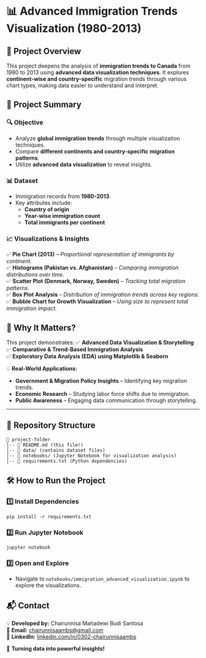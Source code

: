 # 📊 Advanced Immigration Trends Visualization (1980-2013)

## 📌 Project Overview
This project deepens the analysis of **immigration trends to Canada** from 1980 to 2013 using **advanced data visualization techniques**. It explores **continent-wise and country-specific** migration trends through various chart types, making data easier to understand and interpret.

## 🎯 Project Summary

### **🔍 Objective**
- Analyze **global immigration trends** through multiple visualization techniques.
- Compare **different continents and country-specific migration patterns**.
- Utilize **advanced data visualization** to reveal insights.

### **📊 Dataset**
- Immigration records from **1980-2013**.
- Key attributes include:
  - **Country of origin**
  - **Year-wise immigration count**
  - **Total immigrants per continent**

### **📈 Visualizations & Insights**
✅ **Pie Chart (2013)** – *Proportional representation of immigrants by continent.*  
✅ **Histograms (Pakistan vs. Afghanistan)** – *Comparing immigration distributions over time.*  
✅ **Scatter Plot (Denmark, Norway, Sweden)** – *Tracking total migration patterns.*  
✅ **Box Plot Analysis** – *Distribution of immigration trends across key regions.*  
✅ **Bubble Chart for Growth Visualization** – *Using size to represent total immigration impact.*  

## 🚀 Why It Matters?
This project demonstrates:
✅ **Advanced Data Visualization & Storytelling**  
✅ **Comparative & Trend-Based Immigration Analysis**  
✅ **Exploratory Data Analysis (EDA) using Matplotlib & Seaborn**  

💡 **Real-World Applications:**
- **Government & Migration Policy Insights** – Identifying key migration trends.
- **Economic Research** – Studying labor force shifts due to immigration.
- **Public Awareness** – Engaging data communication through storytelling.

---

## 📂 Repository Structure
```
📁 project-folder
│-- 📄 README.md (this file!)
│-- 📂 data/ (contains dataset files)
│-- 📂 notebooks/ (Jupyter Notebook for visualization analysis)
│-- 📄 requirements.txt (Python dependencies)
```

## 🛠️ How to Run the Project
### 1️⃣ Install Dependencies
```
pip install -r requirements.txt
```
### 2️⃣ Run Jupyter Notebook
```
jupyter notebook
```
### 3️⃣ Open and Explore
- Navigate to `notebooks/immigration_advanced_visualization.ipynb` to explore the visualizations.

## 📬 Contact
💡 **Developed by:** Chairunnisa Mahadewi Budi Santosa  
📧 **Email:** chairunnisaambs@gmail.com  
🔗 **LinkedIn:** [linkedin.com/in/0302-chairunnisaambs](https://linkedin.com/in/0302-chairunnisaambs)

🚀 **Turning data into powerful insights!**

